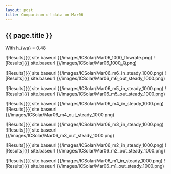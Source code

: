 ```yaml
---
layout: post
title: Comparison of data on Mar06
---
```

{{ page.title }}
-----------------
With h_{wa} = 0.48

![Results]({{ site.baseurl }}/images/ICSolar/Mar06_1000_flowrate.png) ![Results]({{ site.baseurl }}/images/ICSolar/Mar06_1000_Q.png)

![Results]({{ site.baseurl }}/images/ICSolar/Mar06_m6_in_steady_1000.png) ![Results]({{ site.baseurl }}/images/ICSolar/Mar06_m6_out_steady_1000.png)

![Results]({{ site.baseurl }}/images/ICSolar/Mar06_m5_in_steady_1000.png) ![Results]({{ site.baseurl }}/images/ICSolar/Mar06_m5_out_steady_1000.png)

![Results]({{ site.baseurl }}/images/ICSolar/Mar06_m4_in_steady_1000.png) ![Results]({{ site.baseurl }}/images/ICSolar/Mar06_m4_out_steady_1000.png)

![Results]({{ site.baseurl }}/images/ICSolar/Mar06_m3_in_steady_1000.png) ![Results]({{ site.baseurl }}/images/ICSolar/Mar06_m3_out_steady_1000.png)

![Results]({{ site.baseurl }}/images/ICSolar/Mar06_m2_in_steady_1000.png) ![Results]({{ site.baseurl }}/images/ICSolar/Mar06_m2_out_steady_1000.png)

![Results]({{ site.baseurl }}/images/ICSolar/Mar06_m1_in_steady_1000.png) ![Results]({{ site.baseurl }}/images/ICSolar/Mar06_m1_out_steady_1000.png)

